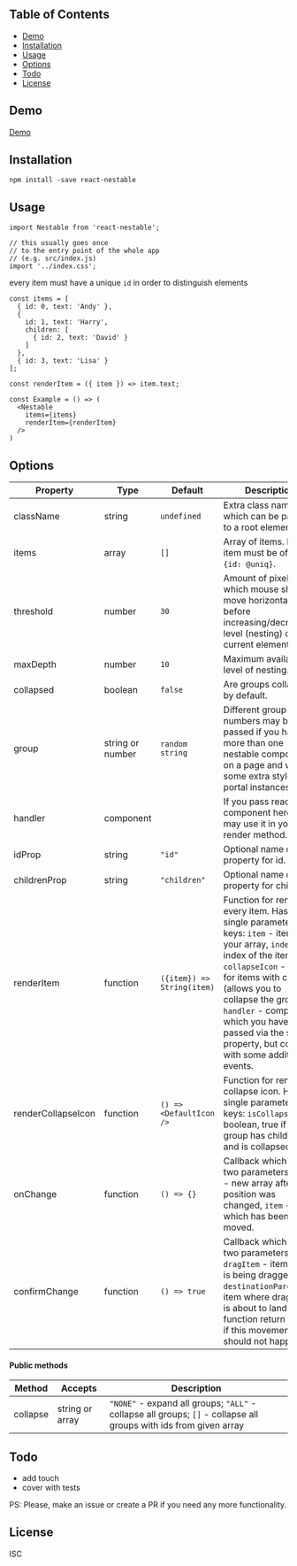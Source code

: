 ## Table of Contents

- [Demo](#demo)
- [Installation](#installation)
- [Usage](#usage)
- [Options](#options)
- [Todo](#todo)
- [License](#license)

## Demo

[Demo](https://primetwig.github.io/react-nestable/dist/example/)


## Installation

```
npm install -save react-nestable
```

## Usage

```
import Nestable from 'react-nestable';

// this usually goes once
// to the entry point of the whole app
// (e.g. src/index.js)
import '../index.css';
```
every item must have a unique `id` in order to distinguish elements
```
const items = [
  { id: 0, text: 'Andy' },
  {
    id: 1, text: 'Harry',
    children: [
      { id: 2, text: 'David' }
    ]
  },
  { id: 3, text: 'Lisa' }
];

const renderItem = ({ item }) => item.text;

const Example = () => (
  <Nestable
    items={items}
    renderItem={renderItem}
  />
)
```

## Options

| Property | Type | Default | Description |
|----------|------|---------|-------------|
| className | string | `undefined` | Extra class name which can be passed to a root element. |
| items | array | `[]` | Array of items. Every item must be of shape `{id: @uniq}`. |
| threshold | number | `30` | Amount of pixels which mouse should move horizontally before increasing/decreasing level (nesting) of current element. |
| maxDepth | number | `10` | Maximum available level of nesting. |
| collapsed | boolean | `false` | Are groups collapsed by default. |
| group | string or number | `random string` | Different group numbers may be passed if you have more than one nestable component on a page and want some extra styles for portal instances. |
| handler | component | | If you pass react component here, you may use it in your render method. |
| idProp | string | `"id"` | Optional name of property for id. |
| childrenProp | string | `"children"` | Optional name of property for children. |
| renderItem | function | `({item}) => String(item)` | Function for rendering every item. Has a single parameter with keys: `item` - item from your array, `index` - index of the item, `collapseIcon` - icon for items with children (allows you to collapse the group), `handler` - component which you have passed via the same property, but covered with some additional events. |
| renderCollapseIcon | function | `() => <DefaultIcon />` | Function for rendering collapse icon. Has a single parameter with keys: `isCollapsed` - boolean, true if this group has children and is collapsed. |
| onChange | function | `() => {}` | Callback which has two parameters: `items` - new array after position was changed, `item` - item which has been moved. |
| confirmChange | function | `() => true` | Callback which has two parameters: `dragItem` - item which is being dragged, `destinationParent` - item where dragItem is about to land. Let function return `false` if this movement should not happen. |

#### Public methods

| Method | Accepts | Description |
|--------|---------|-------------|
| collapse | string or array | `"NONE"` - expand all groups; `"ALL"` - collapse all groups; `[]` - collapse all groups with ids from given array |

## Todo

- add touch
- cover with tests

PS: Please, make an issue or create a PR if you need any more functionality.

## License

ISC
